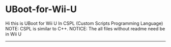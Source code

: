 # UBoot-for-Wii-U
Hi this is UBoot for Wii U In CSPL (Custom Scripts Programming Language)
NOTE: CSPL is similar to C++.
NOTICE: The all files without readme need be in Wii U
<hr>

